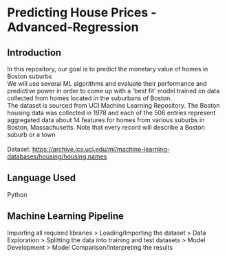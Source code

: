 # Predicting House Prices - Advanced-Regression
## Introduction
In this repository, our goal is to predict the monetary value of homes in Boston suburbs
<br />
We will use several ML algorithms and evaluate their performance and predictive power in order to come up with a 'best fit' model trained on data collected from homes located in the suburbans of Boston. 
<br />The dataset is sourced from UCI Machine Learning Repository. The Boston housing data was collected in 1978 and each of the 506 entries represent aggregated data about 14 features for homes from various suburbs in Boston, Massachusetts. Note that every record will describe a Boston suburb or a town
<br />
<br /> Dataset: https://archive.ics.uci.edu/ml/machine-learning-databases/housing/housing.names
<br />
## Language Used
Python
<br />
## Machine Learning Pipeline
Importing all required libraries > Loading/Importing the dataset > Data Exploration > Splitting the data into training and test datasets > Model Development > Model Comparison/Interpreting the results
